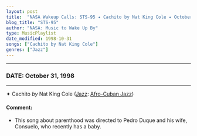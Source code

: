 ```yaml
---
layout: post
title:  "NASA Wakeup Calls: STS-95 ✦ Cachito by Nat King Cole ✦ October 31, 1998"
blog_title: "STS-95"
author: "NASA: Music to Wake Up By"
type: MusicPlaylist
date_modified: 1998-10-31
songs: ["Cachito by Nat King Cole"]
genres: ["Jazz"]
---
```


----
### DATE: October 31, 1998
----
✦ Cachito *by* Nat King Cole ([Jazz](https://www.discogs.com/genre/Jazz): [Afro-Cuban Jazz](https://www.discogs.com/style/Afro-Cuban%20Jazz)) <a target="blank_" href="https://www.discogs.com/Nat-King-Cole-Cachito/release/8768768">
    <i class="fas fa-compact-disc"
       title="Discogs entry for this song"
       alt="Discogs entry for this song"
       style="font-size: 1.1em;"></i></a>
    

#### Comment:
* This song about parenthood was directed to Pedro Duque and his wife, Consuelo, who recently has a baby.



<br/>
<center>
	<a target="_blank"
	   href="https://twitter.com/intent/tweet?hashtags=Space,NASA,Playlist,NASAWakeupCalls,SpaceProgram&text=🚀 {{ page.author}}, '{{ page.songs.first }}' {{ page.title }}, {{ site.url }}{{ page.url }}&via=nasawakeupcalls"><i class="fab fa-twitter" title="Tweet this page" alt="Tweet this page" style="font-size: 1.3em;"></i></a>
	&nbsp; 	<i class="fas fa-user-astronaut" style="font-size: 1.5em;"></i> &nbsp;
    <a id="custom_amazon_link"
       type="amzn" search="#"
       category="popular music">
    <i class="fab fa-amazon" style="font-size: 1.3em;"></i></a>
</center>

<!-- Randomly resolve an individual entry from a song array -->
<script src="/assets/javascript/seedrandom.min.js"></script>
<script>
  var wake_me_up = ["Cachito by Nat King Cole"];
  var prng = new Math.seedrandom();
  function randomSong() {
    song = wake_me_up[Math.floor(Math.random() * wake_me_up.length)];
    var amazon_link = document.getElementById("custom_amazon_link");
    amazon_link.setAttribute("search", song);
  }
  window.onload = randomSong();
</script>
